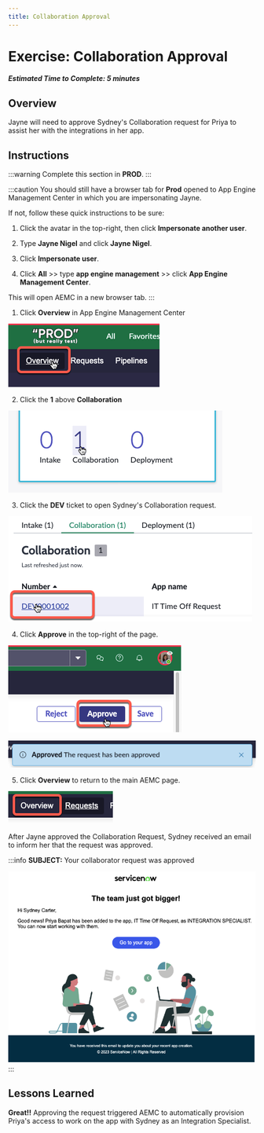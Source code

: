 ```yaml
---
title: Collaboration Approval
---
```

# Exercise: Collaboration Approval

##### Estimated Time to Complete: 5 minutes

## Overview

Jayne will need to approve Sydney's Collaboration request for Priya to assist her with the integrations in her app. 

## Instructions 

:::warning
Complete this section in **PROD**.
:::

:::caution
You should still have a browser tab for **Prod** opened to App Engine Management Center in which you are impersonating Jayne. 
 
If not, follow these quick instructions to be sure:
 
1. Click the avatar in the top-right, then click **Impersonate another user**.


2. Type **Jayne Nigel** and click **Jayne Nigel**.
 

3. Click **Impersonate user**.
 

4. Click **All** >> type **app engine management** >> click **App Engine Management Center**.
 
This will open AEMC in a new browser tab.
:::

1. Click **Overview** in App Engine Management Center

![relative](../assets/images/2023-07-11-20-33-36.png) 

2. Click the **1** above **Collaboration**

![relative](../assets/images/2023-07-11-20-33-05.png)

3. Click the **DEV** ticket to open Sydney's Collaboration request.

![relative](../assets/images/2023-07-11-20-35-33.png)

4. Click **Approve** in the top-right of the page. 

![relative](../assets/images/2023-07-11-16-56-47.png)

![relative](../assets/images/2023-07-11-17-01-13.png)

5. Click **Overview** to return to the main AEMC page.

![relative](../assets/images/2023-07-11-20-38-56.png)


After Jayne approved the Collaboration Request, Sydney received an email to inform her that the request was approved. 

:::info
**SUBJECT:** Your collaborator request was approved

![relative](../assets/images/2023-07-11-21-05-07.png)
:::

## Lessons Learned

**Great!!** Approving the request triggered AEMC to automatically provision Priya's access to work on the app with Sydney as an Integration Specialist.